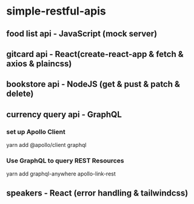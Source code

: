 # simple-restful-apis

## food list api - JavaScript (mock server)

## gitcard api - React(create-react-app & fetch & axios & plaincss)

## bookstore api - NodeJS (get & pust & patch & delete)

## currency query api - GraphQL

### set up Apollo Client

<p>yarn add @apollo/client graphql</p>

### Use GraphQL to query REST Resources

<p>yarn add graphql-anywhere apollo-link-rest</p>

## speakers - React (error handling & tailwindcss)
